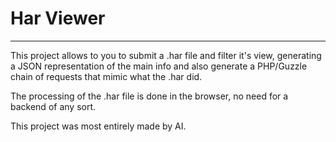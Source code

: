# Har Viewer

---

This project allows to you to submit a .har file and filter it's view, generating a JSON representation of the main info and also generate a PHP/Guzzle chain of requests that mimic what the .har did.

The processing of the .har file is done in the browser, no need for a backend of any sort.

This project was most entirely made by AI.

